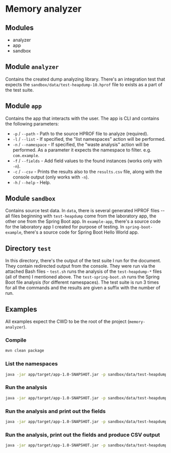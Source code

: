 # Memory analyzer

## Modules

- analyzer
- app
- sandbox

## Module `analyzer`

Contains the created dump analyzing library. There's an integration test that expects the `sandbox/data/test-heapdump-10.hprof` file to exists as a part of the test suite.

## Module `app`

Contains the app that interacts with the user. The app is CLI and contains the following parameters:

- `-p` / `--path` - Path to the source HPROF file to analyze (required).
- `-l` / `--list` - If specified, the "list namespaces" action will be performed.
- `-n` / `--namespace` - If specified, the "waste analysis" action will be performed. As a parameter it expects the namespace to filter. e.g. `com.example`.
- `-f` / `--fields` - Add field values to the found instances (works only with `-n`).
- `-c` / `--csv` - Prints the results also to the `results.csv` file, along with the console output (only works with `-n`).
- `-h` / `--help` - Help.

## Module `sandbox`

Contains source test data. In `data`, there is several generated HPROF files -- all files beginning with `test-heapdump` come from the laboratory app, the other one from the Spring Boot app. In `example-app`, there's a source code for the laboratory app I created for purpose of testing. In `spring-boot-example`, there's a source code for Spring Boot Hello World app.

## Directory `test`

In this directory, there's the output of the test suite I run for the document. They contain redirected output from the console. They were run via the attached Bash files - `test.sh` runs the analysis of the `test-heapdump-*` files (all of them) I mentioned above. The `test-spring-boot.sh` runs the Spring Boot file analysis (for different namespaces). The test suite is run 3 times for all the commands and the results are given a suffix with the number of run.

## Examples

All examples expect the CWD to be the root of the project (`memory-analyzer`).

### Compile

```bash
mvn clean package
```

### List the namespaces

```bash
java -jar app/target/app-1.0-SNAPSHOT.jar -p sandbox/data/test-heapdump-10.hprof -l
```

### Run the analysis

```bash
java -jar app/target/app-1.0-SNAPSHOT.jar -p sandbox/data/test-heapdump-10.hprof -n cz.mxmx.memoryanalyzer.example
```

### Run the analysis and print out the fields

```bash
java -jar app/target/app-1.0-SNAPSHOT.jar -p sandbox/data/test-heapdump-10.hprof -n cz.mxmx.memoryanalyzer.example -f
```

### Run the analysis, print out the fields and produce CSV output

```bash
java -jar app/target/app-1.0-SNAPSHOT.jar -p sandbox/data/test-heapdump-10.hprof -n cz.mxmx.memoryanalyzer.example -f -c
```